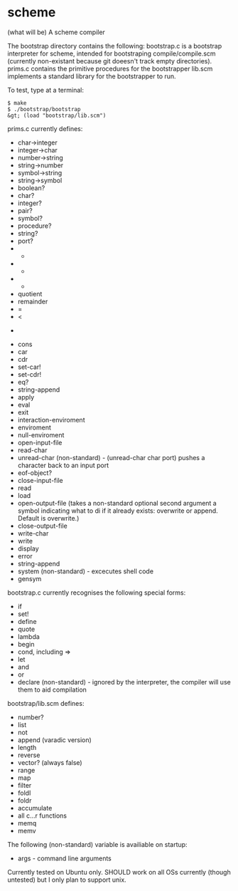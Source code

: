 scheme
======

(what will be) A scheme compiler

The bootstrap directory contains the following:
bootstrap.c is a bootstrap interpreter for scheme, intended for bootstraping compile/compile.scm (currently non-existant because git doeesn't track empty directories).
prims.c contains the primitive procedures for the bootstrapper
lib.scm implements a standard library for the bootstrapper to run.

To test, type at a terminal:

```shell
$ make
$ ./bootstrap/bootstrap
&gt; (load "bootstrap/lib.scm")
```

prims.c currently defines:

- char->integer
- integer->char
- number->string
- string->number
- symbol->string
- string->symbol
- boolean?
- char?
- integer?
- pair?
- symbol?
- procedure?
- string?
- port?
- +
- -
- *
- quotient
- remainder
- =
- <
- >
- cons
- car
- cdr
- set-car!
- set-cdr!
- eq?
- string-append
- apply
- eval
- exit
- interaction-enviroment
- enviroment
- null-enviroment
- open-input-file
- read-char
- unread-char (non-standard) - (unread-char char port) pushes a character back to an input port
- eof-object?
- close-input-file
- read
- load
- open-output-file (takes a non-standard optional second argument a symbol indicating what to di if it already exists: overwrite or append. Default is overwrite.)
- close-output-file
- write-char
- write
- display
- error
- string-append
- system (non-standard) - excecutes shell code
- gensym


bootstrap.c currently recognises the following special forms:

- if
- set!
- define
- quote
- lambda
- begin
- cond, including =>
- let
- and
- or
- declare (non-standard) - ignored by the interpreter, the compiler will use them to aid compilation

bootstrap/lib.scm defines:

- number?
- list
- not
- append (varadic version)
- length
- reverse
- vector? (always false)
- range
- map
- filter
- foldl
- foldr
- accumulate
- all c...r functions
- memq
- memv

The following (non-standard) variable is availiable on startup:

 - args - command line arguments

Currently tested on Ubuntu only.
SHOULD work on all OSs currently (though untested) but I only plan to support unix.